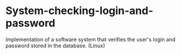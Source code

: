 # System-checking-login-and-password
Implementation of a software system that verifies the user's login and password stored in the database. (Linux)
